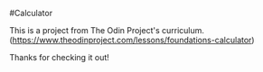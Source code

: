 #Calculator

This is a project from The Odin Project's curriculum. (https://www.theodinproject.com/lessons/foundations-calculator) 

Thanks for checking it out!
